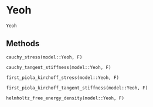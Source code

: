 # Yeoh

```@docs
Yeoh
```

## Methods

```@docs
cauchy_stress(model::Yeoh, F)
```

```@docs
cauchy_tangent_stiffness(model::Yeoh, F)
```

```@docs
first_piola_kirchoff_stress(model::Yeoh, F)
```

```@docs
first_piola_kirchoff_tangent_stiffness(model::Yeoh, F)
```

```@docs
helmholtz_free_energy_density(model::Yeoh, F)
```
